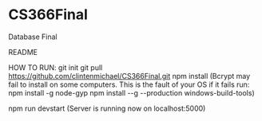 # CS366Final
Database Final 

README

HOW TO RUN:
git init 
git pull https://github.com/clintenmichael/CS366Final.git
npm install (Bcrypt may fail to install on some computers. This is the fault of your OS if it fails run:
 		npm install -g node-gyp
		npm install --g --production windows-build-tools)


npm run devstart (Server is running now on localhost:5000)